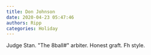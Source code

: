 ```yaml
---
title: Don Johnson
date: 2020-04-23 05:47:46
authors: Ripp
categories: Holiday
---
```


 Judge Stan.
"The 8ball#" arbiter.
Honest graft. Fh style.